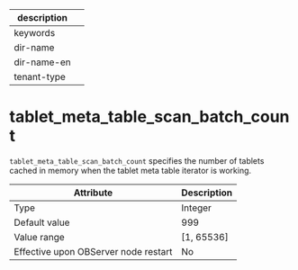 |description||
|---|---|
|keywords||
|dir-name||
|dir-name-en||
|tenant-type||

# tablet_meta_table_scan_batch_count


`tablet_meta_table_scan_batch_count` specifies the number of tablets cached in memory when the tablet meta table iterator is working.


| **Attribute** | **Description** |
|------------------|--------------|
| Type | Integer |
| Default value | 999 |
| Value range | \[1, 65536\] |
| Effective upon OBServer node restart | No |



